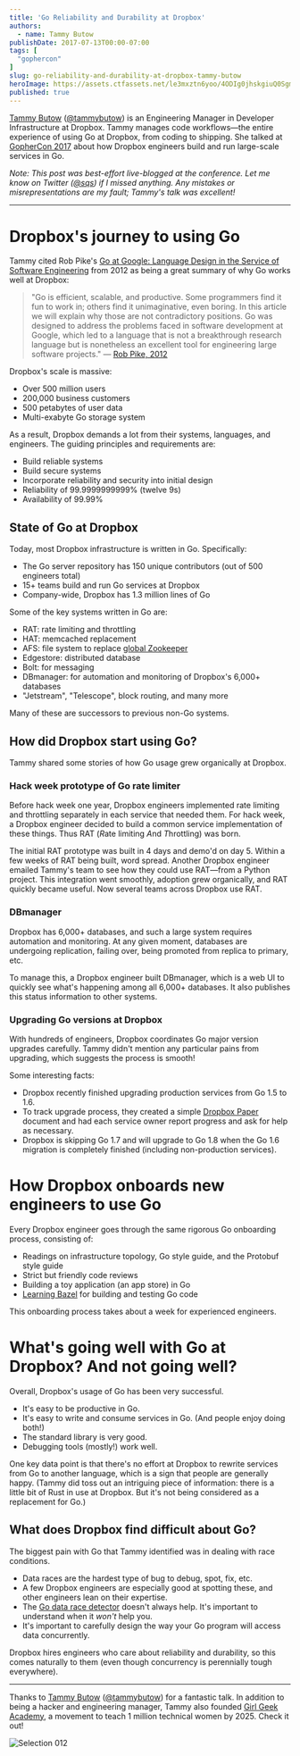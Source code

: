 ```yaml
---
title: 'Go Reliability and Durability at Dropbox'
authors:
  - name: Tammy Butow
publishDate: 2017-07-13T00:00-07:00
tags: [
  "gophercon"
]
slug: go-reliability-and-durability-at-dropbox-tammy-butow
heroImage: https://assets.ctfassets.net/le3mxztn6yoo/4ODIg0jhskgiuQ0SgmaMsm/addc509ab1dff98eb6864bcee1740aad/Selection_012.bmp
published: true
---
```


[Tammy Butow](http://tammybutow.com/) ([@tammybutow](https://twitter.com/tammybutow)) is an Engineering Manager in Developer Infrastructure at Dropbox. Tammy manages code workflows—the entire experience of using Go at Dropbox, from coding to shipping. She talked at [GopherCon 2017](https://gophercon.com/speakers/14) about how Dropbox engineers build and run large-scale services in Go.

*Note: This post was best-effort live-blogged at the conference. Let me know on Twitter ([@sqs](https://twitter.com/sqs)) if I missed anything. Any mistakes or misrepresentations are my fault; Tammy's talk was excellent!*

---

# Dropbox's journey to using Go

Tammy cited Rob Pike's [Go at Google: Language Design in the Service of Software Engineering](https://talks.golang.org/2012/splash.article) from 2012 as being a great summary of why Go works well at Dropbox:

> "Go is efficient, scalable, and productive. Some programmers find it fun to work in; others find it unimaginative, even boring. In this article we will explain why those are not contradictory positions. Go was designed to address the problems faced in software development at Google, which led to a language that is not a breakthrough research language but is nonetheless an excellent tool for engineering large software projects." — [Rob Pike, 2012](https://talks.golang.org/2012/splash.article)

Dropbox's scale is massive:

* Over 500 million users
* 200,000 business customers
* 500 petabytes of user data
* Multi-exabyte Go storage system

As a result, Dropbox demands a lot from their systems, languages, and engineers. The guiding principles and requirements are:

* Build reliable systems
* Build secure systems
* Incorporate reliability and security into initial design
* Reliability of 99.9999999999% (twelve 9s)
* Availability of 99.99%

## State of Go at Dropbox

Today, most Dropbox infrastructure is written in Go. Specifically:

* The Go server repository has 150 unique contributors (out of 500 engineers total)
* 15\+ teams build and run Go services at Dropbox
* Company-wide, Dropbox has 1.3 million lines of Go

Some of the key systems written in Go are:

* RAT: rate limiting and throttling
* HAT: memcached replacement
* AFS: file system to replace [global Zookeeper](https://zookeeper.apache.org/)
* Edgestore: distributed database
* Bolt: for messaging
* DBmanager: for automation and monitoring of Dropbox's 6,000\+ databases
* "Jetstream", "Telescope", block routing, and many more

Many of these are successors to previous non-Go systems.

## How did Dropbox start using Go?

Tammy shared some stories of how Go usage grew organically at Dropbox.

### Hack week prototype of Go rate limiter

Before hack week one year, Dropbox engineers implemented rate limiting and throttling separately in each service that needed them. For hack week, a Dropbox engineer decided to build a common service implementation of these things. Thus RAT (*R*ate limiting *A*nd *T*hrottling) was born.

The initial RAT prototype was built in 4 days and demo'd on day 5. Within a few weeks of RAT being built, word spread. Another Dropbox engineer emailed Tammy's team to see how they could use RAT—from a Python project. This integration went smoothly, adoption grew organically, and RAT quickly became useful. Now several teams across Dropbox use RAT.

### DBmanager

Dropbox has 6,000\+ databases, and such a large system requires automation and monitoring. At any given moment, databases are undergoing replication, failing over, being promoted from replica to primary, etc.

To manage this, a Dropbox engineer built DBmanager, which is a web UI to quickly see what's happening among all 6,000\+ databases. It also publishes this status information to other systems.

### Upgrading Go versions at Dropbox

With hundreds of engineers, Dropbox coordinates Go major version upgrades carefully. Tammy didn't mention any particular pains from upgrading, which suggests the process is smooth!

Some interesting facts:

* Dropbox recently finished upgrading production services from Go 1.5 to 1.6.
* To track upgrade process, they created a simple [Dropbox Paper](https://www.dropbox.com/paper) document and had each service owner report progress and ask for help as necessary.
* Dropbox is skipping Go 1.7 and will upgrade to Go 1.8 when the Go 1.6 migration is completely finished (including non-production services).

# How Dropbox onboards new engineers to use Go

Every Dropbox engineer goes through the same rigorous Go onboarding process, consisting of:

* Readings on infrastructure topology, Go style guide, and the Protobuf style guide
* Strict but friendly code reviews
* Building a toy application (an app store) in Go
* [Learning Bazel](https://bazel.build/) for building and testing Go code

This onboarding process takes about a week for experienced engineers.

# What's going well with Go at Dropbox? And not going well?

Overall, Dropbox's usage of Go has been very successful.

* It's easy to be productive in Go.
* It's easy to write and consume services in Go. (And people enjoy doing both!)
* The standard library is very good.
* Debugging tools (mostly!) work well.

One key data point is that there's no effort at Dropbox to rewrite services from Go to another language, which is a sign that people are generally happy. (Tammy did toss out an intriguing piece of information: there is a little bit of Rust in use at Dropbox. But it's not being considered as a replacement for Go.)

## What does Dropbox find difficult about Go?

The biggest pain with Go that Tammy identified was in dealing with race conditions.

* Data races are the hardest type of bug to debug, spot, fix, etc.
* A few Dropbox engineers are especially good at spotting these, and other engineers lean on their expertise.
* The [Go data race detector](https://blog.golang.org/race-detector) doesn't always help. It's important to understand when it *won't* help you.
* It's important to carefully design the way your Go program will access data concurrently.

Dropbox hires engineers who care about reliability and durability, so this comes naturally to them (even though concurrency is perennially tough everywhere).

---

Thanks to [Tammy Butow](http://tammybutow.com/) ([@tammybutow](https://twitter.com/tammybutow)) for a fantastic talk. In addition to being a hacker and engineering manager, Tammy also founded [Girl Geek Academy](https://twitter.com/girlgeekacademy), a movement to teach 1 million technical women by 2025. Check it out!

![Selection 012](//assets.contentful.com/le3mxztn6yoo/4ODIg0jhskgiuQ0SgmaMsm/addc509ab1dff98eb6864bcee1740aad/Selection_012.bmp)